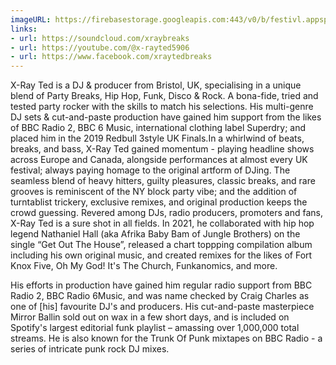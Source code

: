 ```yaml
---
imageURL: https://firebasestorage.googleapis.com:443/v0/b/festivl.appspot.com/o/userContent%2FB3FB7CE5-7B1A-4901-B63A-DDB7F108DE82.png?alt=media&token=3d792fa3-cca7-4dba-956d-043e2cfb2149
links:
- url: https://soundcloud.com/xraybreaks
- url: https://youtube.com/@x-rayted5906
- url: https://www.facebook.com/xraytedbreaks
---
```

X-Ray Ted is a DJ & producer from Bristol, UK, specialising in a unique blend of Party Breaks, Hip Hop, Funk, Disco & Rock. A bona-fide, tried and tested party rocker with the skills to match his selections. His multi-genre DJ sets & cut-and-paste production have gained him support from the likes of BBC Radio 2, BBC 6 Music, international clothing label Superdry; and placed him in the 2019 Redbull 3style UK Finals.In a whirlwind of beats, breaks, and bass, X-Ray Ted gained momentum - playing headline shows across Europe and Canada, alongside performances at almost every UK festival; always paying homage to the original artform of DJing. The seamless blend of heavy hitters, guilty pleasures, classic breaks, and rare grooves is reminiscent of the NY block party vibe; and the addition of turntablist trickery, exclusive remixes, and original production keeps the crowd guessing. Revered among DJs, radio producers, promoters and fans, X-Ray Ted is a sure shot in all fields. In 2021, he collaborated with hip hop legend Nathaniel Hall (aka Afrika Baby Bam of Jungle Brothers) on the single “Get Out The House”, released a chart toppping compilation album including his own original music, and created remixes for the likes of Fort Knox Five, Oh My God! It's The Church, Funkanomics, and more.

His efforts in production have gained him regular radio support from BBC Radio 2, BBC Radio 6Music, and was name checked by Craig Charles as one of [his] favourite DJ's and producers. His cut-and-paste masterpiece Mirror Ballin sold out on wax in a few short days, and is included on Spotify's largest editorial funk playlist – amassing over 1,000,000 total streams. He is also known for the Trunk Of Punk mixtapes on BBC Radio - a series of intricate punk rock DJ mixes.